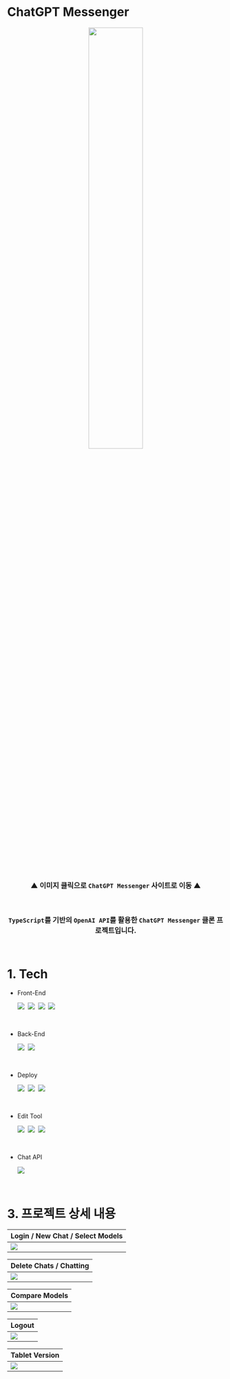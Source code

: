 # ChatGPT Messenger

<div align='center'>
<a href='https://chatgpt-messenger-hyungjinhan.vercel.app/'>
<img width='50%' src="./public/chatGpt.svg">
</a>

<br>

### ▲ 이미지 클릭으로 `ChatGPT Messenger` 사이트로 이동 ▲

</div>

<br>

<div align='center'>

### `TypeScript`를 기반의 `OpenAI API`를 활용한 `ChatGPT Messenger` 클론 프로젝트입니다.

</div>

<br>

# 1. Tech

- Front-End
  <br>

  <img src="https://img.shields.io/badge/JavaScript-F7DF1E?style=flat-square&logo=JavaScript&logoColor=424242">&nbsp;
  <img src="https://img.shields.io/badge/TypeScript-3178C6?style=flat-square&logo=TypeScript&logoColor=white">&nbsp;
  <img src="https://img.shields.io/badge/Next.js-000000?style=flat-square&logo=Next.js&logoColor=white">&nbsp;
  <img src="https://img.shields.io/badge/Tailwind CSS-06B6D4?style=flat-square&logo=Tailwind CSS&logoColor=white">

<br>

- Back-End
  <br>

  <img src="https://img.shields.io/badge/Node.js-339933?style=flat-square&logo=Node.js&logoColor=white">&nbsp;
  <img src="https://img.shields.io/badge/Firebase-FFCA28?style=flat-square&logo=Firebase&logoColor=black">

<br>

- Deploy
  <br>

  <img src="https://img.shields.io/badge/Vercel-000000?style=flat-square&logo=Vercel&logoColor=white">&nbsp;
  <img src="https://img.shields.io/badge/Firebase-FFCA28?style=flat-square&logo=Firebase&logoColor=black">&nbsp;
  <img src="https://img.shields.io/badge/Google Cloud-4285F4?style=flat-square&logo=Google Cloud&logoColor=white">

<br>

- Edit Tool
  <br>

  <img src="https://img.shields.io/badge/Visual Studio Code-007ACC?style=flat-square&logo=Visual Studio Code&logoColor=white">&nbsp;
  <img src="https://img.shields.io/badge/Git-F05032?style=flat-square&logo=Git&logoColor=white">&nbsp;
  <img src="https://img.shields.io/badge/GitHub-181717?style=flat-square&logo=GitHub&logoColor=white">

<br>

- Chat API
  <br>

  <img src="https://img.shields.io/badge/OpenAI-412991?style=flat-square&logo=OpenAI&logoColor=white">

<br>

# 3. 프로젝트 상세 내용

<div align='center'>

| Login / New Chat / Select Models |
| -------------------------------- |
| <img src="./public/gpt1.gif">    |

| Delete Chats / Chatting       |
| ----------------------------- |
| <img src="./public/gpt2.gif"> |

| Compare Models                |
| ----------------------------- |
| <img src="./public/gpt3.gif"> |

| Logout                        |
| ----------------------------- |
| <img src="./public/gpt4.gif"> |

| Tablet Version                |
| ----------------------------- |
| <img src="./public/gpt5.gif"> |

</div>

